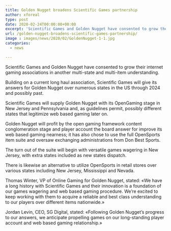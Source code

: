 ```yaml
---
title: Golden Nugget broadens Scientific Games partnership
author: xforeal 
type: post
date: 2020-02-24T00:00:00+00:00
excerpt: 'Scientific Games and Golden Nugget have consented to grow their internet gaming associations in another multi-state and multi-item agreement '
url: /golden-nugget-broadens-scientific-games-partnership/
image : images/news/2020/02/GoldenNugget-1-1.jpg
categories:
  - news

---
```

<span style="font-weight: 400;">Scientific Games and Golden Nugget have consented to grow their internet gaming associations in another multi-state and multi-item understanding. </span>

<span style="font-weight: 400;">Building on a current long haul association, Scientific Games will give its answers for Golden Nugget over numerous states in the US through 2024 and possibly past. </span>

<span style="font-weight: 400;">Scientific Games will supply Golden Nugget with its OpenGaming stage in New Jersey and Pennsylvania and, as guidelines permit, possibly different states that legitimize web based gaming later on. </span>

<span style="font-weight: 400;">Golden Nugget will profit by the open gaming framework content conglomeration stage and player account the board answer for improve its web based gaming nearness; it has </span><span style="font-weight: 400;">also chose to use the full OpenSports item suite and oversaw exchanging administrations from Don Best Sports. </span>

<span style="font-weight: 400;">The turn out of the suite will begin with versatile games wagering in New Jersey, with extra states included as new states dispatch. </span>

<span style="font-weight: 400;">There is likewise an alternative to utilize OpenSports in retail stores over various states including New Jersey, Mississippi and Nevada. </span>

<span style="font-weight: 400;">Thomas Winter, VP of Online Gaming for Golden Nugget, stated: &#171;We have a long history with Scientific Games and their innovation is a foundation of our games wagering and web based gaming procedure. We&#8217;re excited to keep working with them to acquire a reliable and best class understanding to our players over different items nationwide.&#187; </span>

<span style="font-weight: 400;">Jordan Levin, CEO, SG Digital, stated: &#171;Following Golden Nugget&#8217;s progress to our answers, we anticipate propelling games on our long-standing player account and web based gaming relationship.&#187; </span>